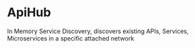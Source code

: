 # ApiHub
In Memory Service Discovery, discovers existing APIs, Services, Microservices in a specific attached network
